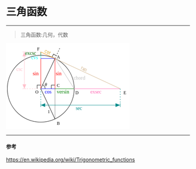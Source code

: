 # 三角函数
------
> 三角函数:几何，代数

![](https://github.com/mulinfro/Triangle-in-Human-goodie-bag/raw/master/images/triangel_functions.jpg)

------
#### 参考
https://en.wikipedia.org/wiki/Trigonometric_functions
